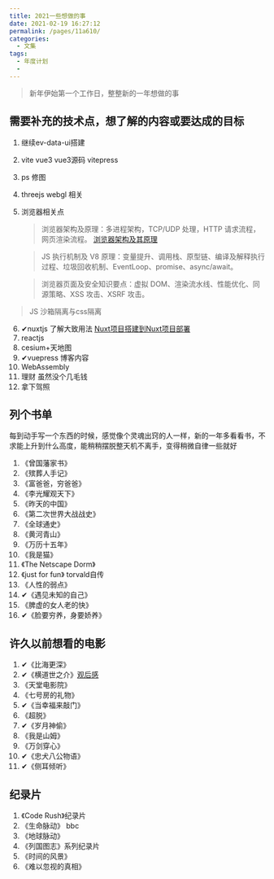 ```yaml
---
title: 2021一些想做的事
date: 2021-02-19 16:27:12
permalink: /pages/11a610/
categories:
  - 文集
tags:
  - 年度计划
  - 
---
```

  > 新年伊始第一个工作日，整整新的一年想做的事

  ## 需要补充的技术点，想了解的内容或要达成的目标
  1. 继续ev-data-ui搭建 
  2. vite vue3 vue3源码 vitepress
  3. ps 修图 
  4. threejs webgl 相关
  5. 浏览器相关点   
     > 浏览器架构及原理：多进程架构，TCP/UDP 处理，HTTP 请求流程，网页渲染流程。 
     [浏览器架构及其原理](https://julie7366.github.io/my-blog/pages/d657bb/)

	 > JS 执行机制及 V8 原理：变量提升、调用栈、原型链、编译及解释执行过程、垃圾回收机制、EventLoop、promise、async/await。 

	 > 浏览器页面及安全知识要点：虚拟 DOM、渲染流水线、性能优化、同源策略、XSS 攻击、XSRF 攻击。   
   > JS 沙箱隔离与css隔离
  6. ✔nuxtjs  了解大致用法   [Nuxt项目搭建到Nuxt项目部署](https://www.jianshu.com/p/bbe874c32f90)
  7. reactjs
  8. cesium+天地图
  9. ✔vuepress 博客内容
  10. WebAssembly 
  11. 理财 虽然没个几毛钱
  12. 拿下驾照

  ## 列个书单

  每到动手写一个东西的时候，感觉像个灵魂出窍的人一样，新的一年多看看书，不求能上升到什么高度，能稍稍摆脱整天机不离手，变得稍微自律一些就好
  1. 《曾国藩家书》
  2. 《殡葬人手记》
  3. 《富爸爸，穷爸爸》
  4. 《李光耀观天下》
  5. 《昨天的中国》
  6. 《第二次世界大战战史》
  7. 《全球通史》
  8. 《黄河青山》
  9. 《万历十五年》
  10. 《我是猫》
  11. 《The Netscape Dorm》
  12. 《just for fun》 torvald自传
  13. 《人性的弱点》
  14. ✔《遇见未知的自己》
  17. 《脾虚的女人老的快》
  18. ✔《脸要穷养，身要娇养》
   
   ## 许久以前想看的电影
   1. ✔《比海更深》
   2. ✔《横道世之介》[观后感](https://julie7366.github.io/my-blog/pages/6d62b7/)
   3. 《天堂电影院》
   4. 《七号房的礼物》
   5. ✔《当幸福来敲门》
   6. 《超脱》   
   7. ✔《岁月神偷》
   8. 《我是山姆》
   9. 《万剑穿心》
   10. ✔《忠犬八公物语》
   11. ✔《侧耳倾听》
   
   ## 纪录片
   1. 《Code Rush》纪录片
   3. 《生命脉动》 bbc
   4. 《地球脉动》
   5. 《列国图志》系列纪录片
   6. 《时间的风景》
   7. 《难以忽视的真相》
    
    
   
